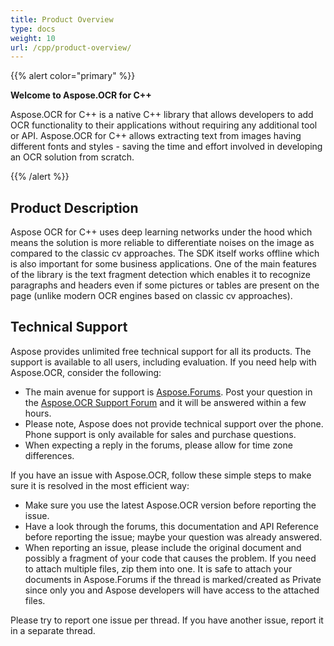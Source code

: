 ```yaml
---
title: Product Overview
type: docs
weight: 10
url: /cpp/product-overview/
---
```


{{% alert color="primary" %}} 

**Welcome to Aspose.OCR for C++**

Aspose.OCR for C++ is a native C++ library that allows developers to add OCR functionality to their applications without requiring any additional tool or API. Aspose.OCR for C++ allows extracting text from images having different fonts and styles - saving the time and effort involved in developing an OCR solution from scratch.

{{% /alert %}}

## **Product Description**

Aspose OCR for C++ uses deep learning networks under the hood which means the solution is more reliable to differentiate noises on the image as compared to the classic cv approaches. The SDK itself works offline which is also important for some business applications. One of the main features of the library is the text fragment detection which enables it to recognize paragraphs and headers even if some pictures or tables are present on the page (unlike modern OCR engines based on classic cv approaches).

## **Technical Support**

Aspose provides unlimited free technical support for all its products. The support is available to all users, including evaluation. If you need help with Aspose.OCR, consider the following:

- The main avenue for support is [Aspose.Forums](https://forum.aspose.com/). Post your question in the [Aspose.OCR Support Forum](https://forum.aspose.com/c/ocr) and it will be answered within a few hours.
- Please note, Aspose does not provide technical support over the phone. Phone support is only available for sales and purchase questions.
- When expecting a reply in the forums, please allow for time zone differences.

If you have an issue with Aspose.OCR, follow these simple steps to make sure it is resolved in the most efficient way:

- Make sure you use the latest Aspose.OCR version before reporting the issue.
- Have a look through the forums, this documentation and API Reference before reporting the issue; maybe your question was already answered.
- When reporting an issue, please include the original document and possibly a fragment of your code that causes the problem. If you need to attach multiple files, zip them into one. It is safe to attach your documents in Aspose.Forums if the thread is marked/created as Private since only you and Aspose developers will have access to the attached files.

Please try to report one issue per thread. If you have another issue, report it in a separate thread.
